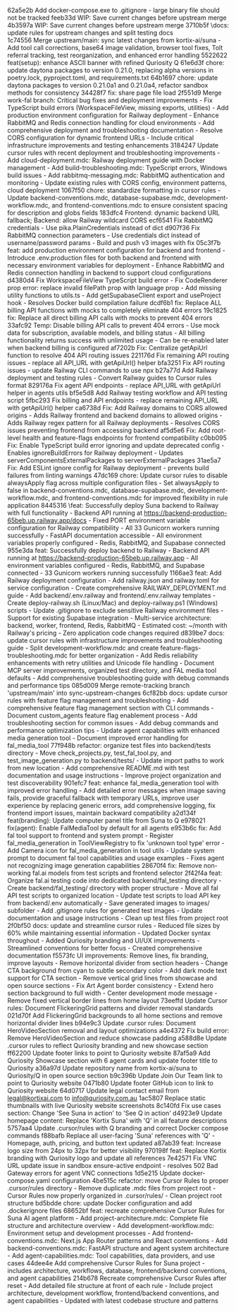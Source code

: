 62a5e2b Add docker-compose.exe to .gitignore - large binary file should not be tracked
feeb33d WIP: Save current changes before upstream merge
4b3597a WIP: Save current changes before upstream merge
3710b5f \docs: update rules for upstream changes and split testing docs\
1c74556 Merge upstream/main: sync latest changes from kortix-ai/suna - Add tool call corrections, base64 image validation, browser tool fixes, Tolt referral tracking, test reorganization, and enhanced error handling
5522622 feat(setup): enhance ASCII banner with refined Quriosity Q
61e6d3f chore: update daytona packages to version 0.21.0, replacing alpha versions in poetry.lock, pyproject.toml, and requirements.txt
64b1697 chore: update daytona packages to version 0.21.0a1 and 0.21.0a4, refactor sandbox methods for consistency
34428f7 fix: share page file load
2f551d9 Merge work-fal branch: Critical bug fixes and deployment improvements - Fix TypeScript build errors (WorkspaceFileView, missing exports, utilities) - Add production environment configuration for Railway deployment - Enhance RabbitMQ and Redis connection handling for cloud environments - Add comprehensive deployment and troubleshooting documentation - Resolve CORS configuration for dynamic frontend URLs - Include critical infrastructure improvements and testing enhancements
3184247 Update cursor rules with recent deployment and troubleshooting improvements - Add cloud-deployment.mdc: Railway deployment guide with Docker management - Add build-troubleshooting.mdc: TypeScript errors, Windows build issues - Add rabbitmq-messaging.mdc: RabbitMQ authentication and monitoring - Update existing rules with CORS config, environment patterns, cloud deployment
1067f50 chore: standardize formatting in cursor rules - Update backend-conventions.mdc, database-supabase.mdc, development-workflow.mdc, and frontend-conventions.mdc to ensure consistent spacing for description and globs fields
183dfc4 Frontend: dynamic backend URL fallback; Backend: allow Railway wildcard CORS
ecf6541 Fix RabbitMQ credentials - Use pika.PlainCredentials instead of dict
d907f36 Fix RabbitMQ connection parameters - Use credentials dict instead of username/password params - Build and push v3 images with fix
05c3f7b feat: add production environment configuration for backend and frontend - Introduce .env.production files for both backend and frontend with necessary environment variables for deployment - Enhance RabbitMQ and Redis connection handling in backend to support cloud configurations
d4380d4 Fix WorkspaceFileView TypeScript build error - Fix CodeRenderer prop error: replace invalid filePath prop with language prop - Add missing utility functions to utils.ts - Add getSupabaseClient export and useProject hook - Resolves Docker build compilation failure
dcdf6b1 fix: Replace ALL billing API functions with mocks to completely eliminate 404 errors
19c1825 fix: Replace all direct billing API calls with mocks to prevent 404 errors
33afc92 Temp: Disable billing API calls to prevent 404 errors - Use mock data for subscription, available models, and billing status - All billing functionality returns success with unlimited usage - Can be re-enabled later when backend billing is configured
af7202b Fix: Centralize getApiUrl function to resolve 404 API routing issues
221176d Fix remaining API routing issues - replace all API_URL with getApiUrl() helper
bfa3251 Fix API routing issues - update Railway CLI commands to use npx
b27a77d Add Railway deployment and testing rules - Convert Railway guides to Cursor rules format
829176a Fix agent API endpoints - replace API_URL with getApiUrl helper in agents utils
bf5e5d8 Add Railway testing workflow and API testing script
5fbc293 Fix billing and API endpoints - replace remaining API_URL with getApiUrl() helper
ca6738d Fix: Add Railway domains to CORS allowed origins - Adds Railway frontend and backend domains to allowed origins - Adds Railway regex pattern for all Railway deployments - Resolves CORS issues preventing frontend from accessing backend
af5d5e6 Fix: Add root-level health and feature-flags endpoints for frontend compatibility
c0bb095 Fix: Enable TypeScript build error ignoring and update deprecated config - Enables ignoreBuildErrors for Railway deployment - Updates serverComponentsExternalPackages to serverExternalPackages
31ae5a7 Fix: Add ESLint ignore config for Railway deployment - prevents build failures from linting warnings
47dc169 chore: Update cursor rules to disable alwaysApply flag across multiple configuration files - Set alwaysApply to false in backend-conventions.mdc, database-supabase.mdc, development-workflow.mdc, and frontend-conventions.mdc for improved flexibility in rule application
8445316 \feat: Successfully deploy Suna backend to Railway with full functionality - Backend API running at https://backend-production-65beb.up.railway.app/docs - Fixed PORT environment variable configuration for Railway compatibility - All 33 Gunicorn workers running successfully - FastAPI documentation accessible - All environment variables properly configured - Redis, RabbitMQ, and Supabase connected\
955e3da feat: Successfully deploy backend to Railway - Backend API running at https://backend-production-65beb.up.railway.app - All environment variables configured - Redis, RabbitMQ, and Supabase connected - 33 Gunicorn workers running successfully
1166ae3 feat: Add Railway deployment configuration - Add railway.json and railway.toml for service configuration - Create comprehensive RAILWAY_DEPLOYMENT.md guide - Add backend/.env.railway and frontend/.env.railway templates - Create deploy-railway.sh (Linux/Mac) and deploy-railway.ps1 (Windows) scripts - Update .gitignore to exclude sensitive Railway environment files - Support for existing Supabase integration - Multi-service architecture: backend, worker, frontend, Redis, RabbitMQ - Estimated cost: ~/month with Railway's pricing - Zero application code changes required
d839be7 docs: update cursor rules with infrastructure improvements and troubleshooting guide - Split development-workflow.mdc and create feature-flags-troubleshooting.mdc for better organization - Add Redis reliability enhancements with retry utilities and Unicode file handling - Document MCP server improvements, organized test directory, and FAL media tool defaults - Add comprehensive troubleshooting guide with debug commands and performance tips
085d009 Merge remote-tracking branch 'upstream/main' into sync-upstream-changes
6cf82bb docs: update cursor rules with feature flag management and troubleshooting - Add comprehensive feature flag management section with CLI commands - Document custom_agents feature flag enablement process - Add troubleshooting section for common issues - Add debug commands and performance optimization tips - Update agent capabilities with enhanced media generation tool - Document improved error handling for fal_media_tool
77f948b refactor: organize test files into backend/tests directory - Move check_projects.py, test_fal_tool.py, and test_image_generation.py to backend/tests/ - Update import paths to work from new location - Add comprehensive README.md with test documentation and usage instructions - Improve project organization and test discoverability
901efc7 feat: enhance fal_media_generation tool with improved error handling - Add detailed error messages when image saving fails, provide graceful fallback with temporary URLs, improve user experience by replacing generic errors, add comprehensive logging, fix frontend import issues, maintain backward compatibility
a2d134f feat(branding): Update computer panel title from Suna to Q
e978021 fix(agent): Enable FalMediaTool by default for all agents
e953b6c fix: Add fal tool support to frontend and system prompt - Register fal_media_generation in ToolViewRegistry to fix 'unknown tool type' error - Add Camera icon for fal_media_generation in tool utils - Update system prompt to document fal tool capabilities and usage examples - Fixes agent not recognizing image generation capabilities
28670f4 fix: Remove non-working fal.ai models from test scripts and frontend selector
2f42f4a feat: Organize fal.ai testing code into dedicated backend/fal_testing directory - Create backend/fal_testing/ directory with proper structure - Move all fal API test scripts to organized location - Update test scripts to load API key from backend/.env automatically - Save generated images to images/ subfolder - Add .gitignore rules for generated test images - Update documentation and usage instructions - Clean up test files from project root
2f0bf50 docs: update and streamline cursor rules - Reduced file sizes by 60% while maintaining essential information - Updated Docker syntax throughout - Added Quriosity branding and UI/UX improvements - Streamlined conventions for better focus - Created comprehensive documentation
f5573fc UI improvements: Remove lines, fix branding, improve layouts - Remove horizontal divider from section headers - Change CTA background from cyan to subtle secondary color - Add dark mode text support for CTA section - Remove vertical grid lines from showcase and open source sections - Fix Art Agent border consistency - Extend hero section background to full width - Center development mode message - Remove fixed vertical border lines from home layout
73eeffd Update Cursor rules: Document FlickeringGrid patterns and divider removal standards
021d70f Add FlickeringGrid backgrounds to all home sections and remove horizontal divider lines
b94e9c3 Update .cursor rules: Document HeroVideoSection removal and layout optimizations
a4e4372 Fix build error: Remove HeroVideoSection and reduce showcase padding
a588d8e Update .cursor rules to reflect Quriosity branding and new showcase section
ff62200 Update footer links to point to Quriosity website
87af5a9 Add Quriosity Showcase section with 6 agent cards and update footer title to Quriosity
a36a97d Update repository name from kortix-ai/suna to Quriosity/Q in open source section
b9c396b Update Join Our Team link to point to Quriosity website
0471b80 Update footer GitHub icon to link to Quriosity website
64d0717 Update legal contact email from legal@kortixai.com to info@quriosity.com.au
1ac5807 Replace static thumbnails with live Quriosity website screenshots
8c140fd Fix use cases section: Change 'See Suna in action' to 'See Q in action'
d4923e9 Update homepage content: Replace 'Kortix Suna' with 'Q' in all feature descriptions
5757aa4 Update .cursor/rules with Q branding and correct Docker compose commands
f88bafb Replace all user-facing 'Suna' references with 'Q' - Homepage, auth, pricing, and button text updated
a87ab39 feat: Increase logo size from 24px to 32px for better visibility
970198f feat: Replace Kortix branding with Quriosity logo and update all references
7e42571 Fix VNC URL update issue in sandbox ensure-active endpoint - resolves 502 Bad Gateway errors for agent VNC connections
1d5e215 Update docker-compose.yaml configuration
4be515c refactor: move Cursor Rules to proper .cursor/rules directory - Remove duplicate .mdc files from project root - Cursor Rules now properly organized in .cursor/rules/ - Clean project root structure
bd5bdde chore: update Docker configuration and add .dockerignore files
68652bf feat: recreate comprehensive Cursor Rules for Suna AI agent platform - Add project-architecture.mdc: Complete file structure and architecture overview - Add development-workflow.mdc: Environment setup and development processes - Add frontend-conventions.mdc: Next.js App Router patterns and React conventions - Add backend-conventions.mdc: FastAPI structure and agent system architecture - Add agent-capabilities.mdc: Tool capabilities, data providers, and use cases
44dee4e Add comprehensive Cursor Rules for Suna project - includes architecture, workflows, database, frontend/backend conventions, and agent capabilities
214b678 Recreate comprehensive Cursor Rules after reset - Add detailed file structure at front of each rule - Include project architecture, development workflow, frontend/backend conventions, and agent capabilities - Updated with latest codebase structure and patterns
